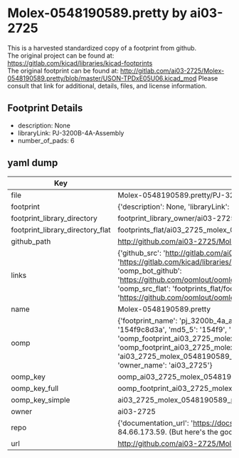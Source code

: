 # Molex-0548190589.pretty by ai03-2725  
This is a harvested standardized copy of a footprint from github.  
The original project can be found at:  
https://gitlab.com/kicad/libraries/kicad-footprints  
The original footprint can be found at:
http://gitlab.com/ai03-2725/Molex-0548190589.pretty/blob/master/USON-TPDxE05U06.kicad_mod
Please consult that link for additional, details, files, and license information.  
## Footprint Details
* description: None  
* libraryLink: PJ-3200B-4A-Assembly  
* number_of_pads: 6  
## yaml dump  
| Key | Value |  
| --- | --- |  
| file | Molex-0548190589.pretty/PJ-3200B-4A-Assembly.kicad_mod |  
| footprint | {'description': None, 'libraryLink': 'PJ-3200B-4A-Assembly', 'number_of_pads': 6} |  
| footprint_library_directory | footprint_library_owner/ai03-2725_Molex-0548190589.pretty |  
| footprint_library_directory_flat | footprints_flat/ai03_2725_molex_0548190589_pj_3200b_4a_assembly/working |  
| github_path | http://github.com/ai03-2725/Molex-0548190589.pretty/blob/master/PJ-3200B-4A-Assembly.kicad_mod |  
| links | {'github_src': 'http://gitlab.com/ai03-2725/Molex-0548190589.pretty/blob/master/USON-TPDxE05U06.kicad_mod', 'github_src_repo': 'https://gitlab.com/kicad/libraries/kicad-footprints', 'oomp_bot': 'footprints/ai03_2725_molex_0548190589_pj_3200b_4a_assembly/working', 'oomp_bot_github': 'https://github.com/oomlout/oomlout_oomp_footprint_bot/tree/main/footprints/ai03_2725_molex_0548190589_pj_3200b_4a_assembly/working', 'oomp_src_flat': 'footprints_flat/footprints_flat/ai03_2725_molex_0548190589_pj_3200b_4a_assembly/working', 'oomp_src_flat_github': 'https://github.com/oomlout/oomlout_oomp_footprint_src/tree/main/footprints_flat/ai03_2725_molex_0548190589_pj_3200b_4a_assembly/working'} |  
| name | Molex-0548190589.pretty |  
| oomp | {'footprint_name': 'pj_3200b_4a_assembly', 'library_name': 'molex_0548190589', 'md5': '154f9c8d3a7c7de2d57d5211942f50cd', 'md5_10': '154f9c8d3a', 'md5_5': '154f9', 'md5_6': '154f9c', 'oomp_key': 'oomp_ai03_2725_molex_0548190589_pj_3200b_4a_assembly', 'oomp_key_extra': 'oomp_footprint_ai03_2725_molex_0548190589_pj_3200b_4a_assembly', 'oomp_key_full': 'oomp_footprint_ai03_2725_molex_0548190589_pj_3200b_4a_assembly_154f9c', 'oomp_key_simple': 'ai03_2725_molex_0548190589_pj_3200b_4a_assembly', 'original_filename': 'Molex-0548190589.pretty/PJ-3200B-4A-Assembly.kicad_mod', 'owner_name': 'ai03_2725'} |  
| oomp_key | oomp_ai03_2725_molex_0548190589_pj_3200b_4a_assembly |  
| oomp_key_full | oomp_footprint_ai03_2725_molex_0548190589_pj_3200b_4a_assembly |  
| oomp_key_simple | ai03_2725_molex_0548190589_pj_3200b_4a_assembly |  
| owner | ai03-2725 |  
| repo | {'documentation_url': 'https://docs.github.com/rest/overview/resources-in-the-rest-api#rate-limiting', 'message': "API rate limit exceeded for 84.66.173.59. (But here's the good news: Authenticated requests get a higher rate limit. Check out the documentation for more details.)"} |  
| url | http://github.com/ai03-2725/Molex-0548190589.pretty |  

